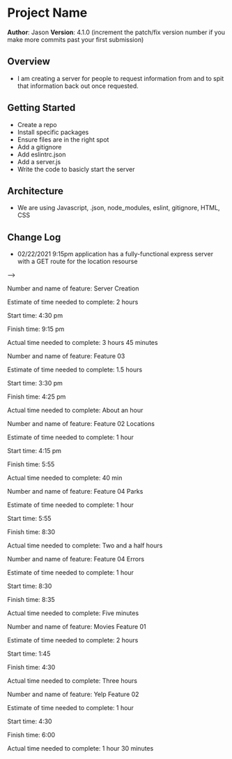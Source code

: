 # Project Name

**Author**: Jason
**Version**: 4.1.0 (increment the patch/fix version number if you make more commits past your first submission)

## Overview
- I am creating a server for people to request information from and to spit that information back out once requested. 
<!-- Provide a high level overview of what this application is and why you are building it, beyond the fact that it's an assignment for this class. (i.e. What's your problem domain?) -->

## Getting Started
- Create a repo
- Install specific packages
- Ensure files are in the right spot
- Add a gitignore
- Add eslintrc.json
- Add a server.js
- Write the code to basicly start the server 
<!-- What are the steps that a user must take in order to build this app on their own machine and get it running? -->

## Architecture
- We are using Javascript, .json, node_modules, eslint, gitignore, HTML, CSS
<!-- Provide a detailed description of the application design. What technologies (languages, libraries, etc) you're using, and any other relevant design information. -->

## Change Log
- 02/22/2021 9:15pm application has a fully-functional express server with a GET route for the location resourse


<!-- Use this area to document the iterative changes made to your application as each feature is successfully implemented. Use time stamps. Here's an examples:

01-01-2001 4:59pm - Application now has a fully-functional express server, with a GET route for the location resource.

## Credits and Collaborations
<!-- Give credit (and a link) to other people or resources that helped you build this application. -->
-->

Number and name of feature: Server Creation

Estimate of time needed to complete: 2 hours

Start time: 4:30 pm

Finish time: 9:15 pm

Actual time needed to complete: 3 hours 45 minutes 

<!-- 02/23/2021 -->

Number and name of feature: Feature 03

Estimate of time needed to complete: 1.5 hours

Start time: 3:30 pm

Finish time: 4:25 pm

Actual time needed to complete: About an hour

<!-- 02/24/2021 -->
Number and name of feature: Feature 02 Locations

Estimate of time needed to complete: 1 hour

Start time: 4:15 pm 

Finish time: 5:55

Actual time needed to complete: 40 min


Number and name of feature: Feature 04 Parks

Estimate of time needed to complete: 1 hour 

Start time: 5:55

Finish time: 8:30

Actual time needed to complete: Two and a half hours


Number and name of feature: Feature 04 Errors

Estimate of time needed to complete: 1 hour

Start time: 8:30

Finish time: 8:35

Actual time needed to complete: Five minutes

<!-- 02/25/2021 -->

Number and name of feature: Movies Feature 01

Estimate of time needed to complete: 2 hours 

Start time: 1:45

Finish time: 4:30

Actual time needed to complete: Three hours


Number and name of feature: Yelp Feature 02

Estimate of time needed to complete: 1 hour

Start time: 4:30

Finish time: 6:00

Actual time needed to complete: 1 hour 30 minutes